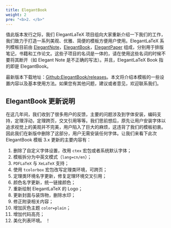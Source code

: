 ```yaml
---
title: ElegantBook
weight: 2
pre: "<b>2. </b>"
---
```


值此版本发行之际，我们 ElegantLaTeX 项目组向大家重新介绍一下我们的工作，我们致力于打造一系列美观、优雅、简便的模板方便用户使用。ElegantLaTeX 系列模板目前由 [ElegantNote](https://github.com/ElegantLaTeX/ElegantNote)，[ElegantBook](https://github.com/ElegantLaTeX/ElegantBook)，[ElegantPaper](https://github.com/ElegantLaTeX/ElegantPaper) 组成，分别用于排版笔记，书籍和工作论文。这些子项目的名词是一体的，请在使用这些名词的时候不要将其断开（如 Elegant Note 是不正确的写法）。并且，ElegantLaTeX Book 指的即是 ElegantBook。

最新版本下载地址：[Github:ElegantBook/releases](https://github.com/ElegantLaTeX/ElegantBook/releases)。本文将介绍本模板的一些设置内容以及基本使用方法。如果您有其他问题，建议或者意见，欢迎联系我们。

## ElegantBook 更新说明

在这几年间，我们收到了很多用户的反馈，主要的问题涉及到字体安装，编码支持，定理浮动，定理跨页，交叉引用等等。我们思前想后，原先让用户安装字体以追求视觉上的美观并不完美，用户陷入了巨大的麻烦，这违背了我们的模板初衷。因此我们在新版中删除了这部分，用户无需安装任何字体。让我们来看下此次 ElegantBook 模板 3.x 更新的主要内容有：

1. 删除了自定义字体设置，改用 `ctex` 宏包或者系统默认字体；
2. 模板拆分为中英文模式（`lang=cn/en`）；
3. `PDFLaTeX` 与 `XeLaTeX` 支持；
4. 使用 `tcolorbox` 宏包改写定理类环境，可跨页；
5. 定理类环境名字更新，修复定理环境交叉引用；
6. 颜色名字更新，统一链接颜色；
7. 重新绘制 ElegantLaTeX 的 Logo；
8. 更新封面与装饰物，删除水印；
9. 修正附录相关内容；
10. 增加灰色主题 `color=plain`；
11. 增加代码高亮；
12. 美化列表环境。
！
